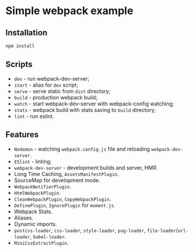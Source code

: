 # Simple webpack example
## Installation
```bash
npm install
```
## Scripts
* `dev` - run webpack-dev-server;
* `start` - alias for `dev` script;
* `serve` - serve static from `dist` directory;
* `build` - production webpack build;
* `watch` - start webpack-dev-server with webpack-config watching;
* `stats` - webpack build with stats saving to `build` directory;
* `lint` - run eslint.

## Features
* `Nodemon` - watching `webpack.config.js` file and reloading `webpack-dev-server`.
* `ESlint` - linting;
* `webpack-dev-server` - development builds and server, HMR.
* Long Time Caching, `AssetsManifestPlugin`.
* SourceMap for development mode.
* `WebpackNotifierPlugin`.
* `HtmlWebpackPlugin`.
* `CleanWebpackPlugin`, `CopyWebpackPlugin`.
* `DefinePlugin`, `IgnorePlugin` for `moment.js`.
* Webpack Stats.
* Aliases.
* Dynamic imports.
* `postcss-loader`, `css-loader`, `style-loader`, `pug-loader`, `file-loader`/`url-loader`, `babel-loader`.
* `MiniCssExtractPlugin`.
